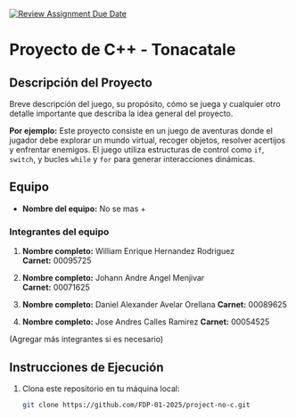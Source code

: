 [![Review Assignment Due Date](https://classroom.github.com/assets/deadline-readme-button-22041afd0340ce965d47ae6ef1cefeee28c7c493a6346c4f15d667ab976d596c.svg)](https://classroom.github.com/a/mi1WNrHU)
# Proyecto de C++ - Tonacatale

## Descripción del Proyecto

Breve descripción del juego, su propósito, cómo se juega y cualquier otro detalle importante que describa la idea general del proyecto.

**Por ejemplo:**
Este proyecto consiste en un juego de aventuras donde el jugador debe explorar un mundo virtual, recoger objetos, resolver acertijos y enfrentar enemigos. El juego utiliza estructuras de control como `if`, `switch`, y bucles `while` y `for` para generar interacciones dinámicas.

## Equipo

- **Nombre del equipo:** No se mas + 

### Integrantes del equipo

1. **Nombre completo:** William Enrique Hernandez Rodriguez  
   **Carnet:** 00095725

2. **Nombre completo:** Johann Andre Angel Menjivar  
   **Carnet:** 00071625

3. **Nombre completo:**   Daniel Alexander Avelar Orellana
   **Carnet:** 00089625

4. **Nombre completo:**  Jose Andres Calles Ramirez
   **Carnet:**  00054525

(Agregar más integrantes si es necesario)

## Instrucciones de Ejecución

1. Clona este repositorio en tu máquina local:
   ```bash
   git clone https://github.com/FDP-01-2025/project-no-c.git
